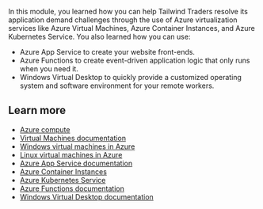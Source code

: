 In this module, you learned how you can help Tailwind Traders resolve its application demand challenges through the use of Azure virtualization services like Azure Virtual Machines, Azure Container Instances, and Azure Kubernetes Service. You also learned how you can use:

* Azure App Service to create your website front-ends.
* Azure Functions to create event-driven application logic that only runs when you need it.
* Windows Virtual Desktop to quickly provide a customized operating system and software environment for your remote workers.

## Learn more

- [Azure compute](https://azure.microsoft.com/product-categories/compute?azure-portal=true)
- [Virtual Machines documentation](https://docs.microsoft.com/azure/virtual-machines/?azure-portal=true)
- [Windows virtual machines in Azure](https://docs.microsoft.com/azure/virtual-machines/windows/?azure-portal=true)
- [Linux virtual machines in Azure](https://docs.microsoft.com/azure/virtual-machines/linux/?azure-portal=true)
- [Azure App Service documentation](https://docs.microsoft.com/azure/app-service/?azure-portal=true)
- [Azure Container Instances](https://azure.microsoft.com/services/container-instances?azure-portal=true)
- [Azure Kubernetes Service](https://azure.microsoft.com/services/kubernetes-service?azure-portal=true)
- [Azure Functions documentation](https://docs.microsoft.com/azure/azure-functions/?azure-portal=true)
- [Windows Virtual Desktop documentation](https://docs.microsoft.com/azure/virtual-desktop/?azure-portal=true)
